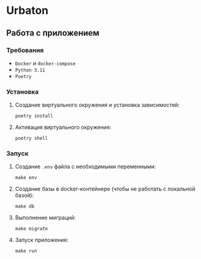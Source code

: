 # Urbaton

## Работа с приложением

### Требования

- `Docker` и `docker-compose`
- `Python 3.11`
- `Poetry`

### Установка

1. Создание виртуального окружения и установка зависимостей:
   ```commandline
   poetry install
   ```

2. Активация виртуального окружения:
   ```commandline
   poetry shell
   ```


### Запуск

1. Создание `.env` файла с необходимыми переменными:
   ```commandline
   make env
   ```

2. Создание базы в docker-контейнере (чтобы не работать с локальной базой):
   ```commandline
   make db
   ```

3. Выполнение миграций:
   ```commandline
   make migrate
   ```

4. Запуск приложения:
   ```commandline
   make run
   ```

